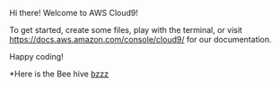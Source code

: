 Hi there! Welcome to AWS Cloud9!

To get started, create some files, play with the terminal,
or visit https://docs.aws.amazon.com/console/cloud9/ for our documentation.

Happy coding!

*Here is the Bee hive [bzzz](https://theowlseye.github.io/Congress/CongressWDC.html)
